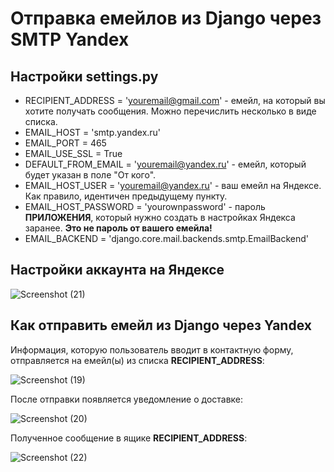 # Отправка емейлов из Django через SMTP Yandex

## Настройки settings.py

- RECIPIENT_ADDRESS = 'youremail@gmail.com' - емейл, на который вы хотите получать сообщения. Можно перечислить несколько в виде списка.
- EMAIL_HOST = 'smtp.yandex.ru'
- EMAIL_PORT = 465
- EMAIL_USE_SSL = True
- DEFAULT_FROM_EMAIL = 'youremail@yandex.ru' - емейл, который будет указан в поле "От кого".
- EMAIL_HOST_USER = 'youremail@yandex.ru' - ваш емейл на Яндексе. Как правило, идентичен предыдущему пункту. 
- EMAIL_HOST_PASSWORD = 'yourownpassword' - пароль **ПРИЛОЖЕНИЯ**, который нужно создать в настройках Яндекса заранее. **Это не пароль от вашего емейла!**
- EMAIL_BACKEND = 'django.core.mail.backends.smtp.EmailBackend'

## Настройки аккаунта на Яндексе

![Screenshot (21)](https://user-images.githubusercontent.com/85797091/211198218-d1c2d452-6539-46dd-a927-583e3df190aa.png)

## Как отправить емейл из Django через Yandex

Информация, которую пользователь вводит в контактную форму, отправляется на емейл(ы) из списка **RECIPIENT_ADDRESS**:

![Screenshot (19)](https://user-images.githubusercontent.com/85797091/211197804-fb1cdd7f-7e31-4b88-bad5-1ffbc08cc6a8.png)

После отправки появляется уведомление о доставке:

![Screenshot (20)](https://user-images.githubusercontent.com/85797091/211198135-44086932-00c6-48c2-a5da-ab2f05967577.png)

Полученное сообщение в ящике **RECIPIENT_ADDRESS**:

![Screenshot (22)](https://user-images.githubusercontent.com/85797091/211198160-6ce8e645-0c65-426c-bb89-8fa4d1830a1a.png)
